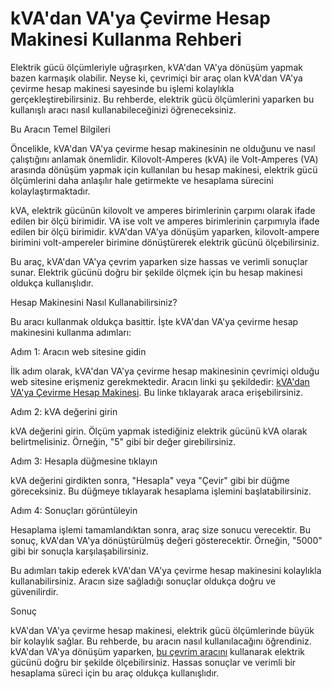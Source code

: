 kVA'dan VA'ya Çevirme Hesap Makinesi Kullanma Rehberi
=====================================================

Elektrik gücü ölçümleriyle uğraşırken, kVA'dan VA'ya dönüşüm yapmak bazen karmaşık olabilir. Neyse ki, çevrimiçi bir araç olan kVA'dan VA'ya çevirme hesap makinesi sayesinde bu işlemi kolaylıkla gerçekleştirebilirsiniz. Bu rehberde, elektrik gücü ölçümlerini yaparken bu kullanışlı aracı nasıl kullanabileceğinizi öğreneceksiniz.

Bu Aracın Temel Bilgileri

Öncelikle, kVA'dan VA'ya çevirme hesap makinesinin ne olduğunu ve nasıl çalıştığını anlamak önemlidir. Kilovolt-Amperes (kVA) ile Volt-Amperes (VA) arasında dönüşüm yapmak için kullanılan bu hesap makinesi, elektrik gücü ölçümlerini daha anlaşılır hale getirmekte ve hesaplama sürecini kolaylaştırmaktadır.

kVA, elektrik gücünün kilovolt ve amperes birimlerinin çarpımı olarak ifade edilen bir ölçü birimidir. VA ise volt ve amperes birimlerinin çarpımıyla ifade edilen bir ölçü birimidir. kVA'dan VA'ya dönüşüm yaparken, kilovolt-ampere birimini volt-ampereler birimine dönüştürerek elektrik gücünü ölçebilirsiniz.

Bu araç, kVA'dan VA'ya çevrim yaparken size hassas ve verimli sonuçlar sunar. Elektrik gücünü doğru bir şekilde ölçmek için bu hesap makinesi oldukça kullanışlıdır.

Hesap Makinesini Nasıl Kullanabilirsiniz?

Bu aracı kullanmak oldukça basittir. İşte kVA'dan VA'ya çevirme hesap makinesini kullanma adımları:

Adım 1: Aracın web sitesine gidin

İlk adım olarak, kVA'dan VA'ya çevirme hesap makinesinin çevrimiçi olduğu web sitesine erişmeniz gerekmektedir. Aracın linki şu şekildedir: [kVA'dan VA'ya Çevirme Hesap Makinesi](https://www.onlinecalculatorsfree.com/tr/tools/kva-to-va-calculator.html). Bu linke tıklayarak araca erişebilirsiniz.

Adım 2: kVA değerini girin

kVA değerini girin. Ölçüm yapmak istediğiniz elektrik gücünü kVA olarak belirtmelisiniz. Örneğin, "5" gibi bir değer girebilirsiniz.

Adım 3: Hesapla düğmesine tıklayın

kVA değerini girdikten sonra, "Hesapla" veya "Çevir" gibi bir düğme göreceksiniz. Bu düğmeye tıklayarak hesaplama işlemini başlatabilirsiniz.

Adım 4: Sonuçları görüntüleyin

Hesaplama işlemi tamamlandıktan sonra, araç size sonucu verecektir. Bu sonuç, kVA'dan VA'ya dönüştürülmüş değeri gösterecektir. Örneğin, "5000" gibi bir sonuçla karşılaşabilirsiniz.

Bu adımları takip ederek kVA'dan VA'ya çevirme hesap makinesini kolaylıkla kullanabilirsiniz. Aracın size sağladığı sonuçlar oldukça doğru ve güvenilirdir.

Sonuç

kVA'dan VA'ya çevirme hesap makinesi, elektrik gücü ölçümlerinde büyük bir kolaylık sağlar. Bu rehberde, bu aracın nasıl kullanılacağını öğrendiniz. kVA'dan VA'ya dönüşüm yaparken, [bu çevrim aracını](https://www.onlinecalculatorsfree.com/tr/tools/kva-to-va-calculator.html) kullanarak elektrik gücünü doğru bir şekilde ölçebilirsiniz. Hassas sonuçlar ve verimli bir hesaplama süreci için bu araç oldukça kullanışlıdır.